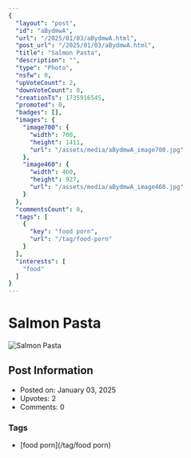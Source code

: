 ```yaml
---
{
  "layout": "post",
  "id": "aBydmwA",
  "url": "/2025/01/03/aBydmwA.html",
  "post_url": "/2025/01/03/aBydmwA.html",
  "title": "Salmon Pasta",
  "description": "",
  "type": "Photo",
  "nsfw": 0,
  "upVoteCount": 2,
  "downVoteCount": 0,
  "creationTs": 1735916545,
  "promoted": 0,
  "badges": [],
  "images": {
    "image700": {
      "width": 700,
      "height": 1411,
      "url": "/assets/media/aBydmwA_image700.jpg"
    },
    "image460": {
      "width": 460,
      "height": 927,
      "url": "/assets/media/aBydmwA_image460.jpg"
    }
  },
  "commentsCount": 0,
  "tags": [
    {
      "key": "food porn",
      "url": "/tag/food-porn"
    }
  ],
  "interests": [
    "food"
  ]
}
---
```


# Salmon Pasta

![Salmon Pasta](/assets/media/aBydmwA_image700.jpg)

## Post Information

- Posted on: January 03, 2025
- Upvotes: 2
- Comments: 0

### Tags

- [food porn](/tag/food porn)
